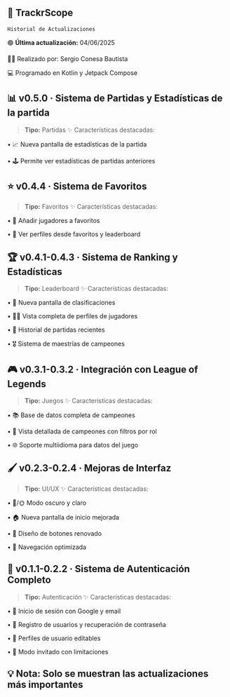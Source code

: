 ## 📱 TrackrScope

    Historial de Actualizaciones

🟢 **Última actualización:** 04/06/2025

👨‍💻 Realizado por: Sergio Conesa Bautista

💻 Programado en Kotlin y Jetpack Compose


## 📊 v0.5.0 · Sistema de Partidas y Estadísticas de la partida

> **Tipo:** Partidas
> ✨ Características destacadas:

• 📈 Nueva pantalla de estadísticas de la partida

• 🕹️ Permite ver estadísticas de partidas anteriores


## ⭐ v0.4.4 · Sistema de Favoritos

> **Tipo:** Favoritos
> ✨ Características destacadas:

• 🌟 Añadir jugadores a favoritos

• 👀 Ver perfiles desde favoritos y leaderboard


## 🏆 v0.4.1-0.4.3 · Sistema de Ranking y Estadísticas

> **Tipo:** Leaderboard
> ✨ Características destacadas:

• 🏅 Nueva pantalla de clasificaciones

• 🧑‍💼 Vista completa de perfiles de jugadores

• 📜 Historial de partidas recientes

• 🎖️ Sistema de maestrías de campeones


## 🎮 v0.3.1-0.3.2 · Integración con League of Legends

> **Tipo:** Juegos
> ✨ Características destacadas:

• 📚 Base de datos completa de campeones

• 🧙 Vista detallada de campeones con filtros por rol

• 🌐 Soporte multiidioma para datos del juego


## 🖌️ v0.2.3-0.2.4 · Mejoras de Interfaz

> **Tipo:** UI/UX
> ✨ Características destacadas:

• 🌙/🌞 Modo oscuro y claro

• 🏠 Nueva pantalla de inicio mejorada

• 🔘 Diseño de botones renovado

• 🧭 Navegación optimizada


## 🔐 v0.1.1-0.2.2 · Sistema de Autenticación Completo

> **Tipo:** Autenticación
> ✨ Características destacadas:

• 🔑 Inicio de sesión con Google y email

• 📝 Registro de usuarios y recuperación de contraseña

• 👤 Perfiles de usuario editables

• 🚪 Modo invitado con limitaciones


## 💡 **Nota:** Solo se muestran las actualizaciones más importantes